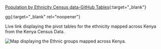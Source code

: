[Population by Ethnicity Census data-GitHub Tables](https://1drv.ms/x/s!AuFS1fLC7x1ua6LWHCHk6tve0Ww?e=RBRi12){:target="_blank"}

[go](http://stackoverflow.com){:target="_blank" rel="noopener"}

Live link displaying the pivot tables for the ethnicity mapped across Kenya from the Kenya Census Data.


![Map displaying the Ethnic groups mapped across Kenya.](https://github.com/mohamedjahazi/ethinicity-mapping-ke/blob/main/Ethnicity%20Groups-Kenya%20Extent.png)
